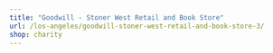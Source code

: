 ```yaml
---
title: "Goodwill - Stoner West Retail and Book Store"
url: /los-angeles/goodwill-stoner-west-retail-and-book-store-3/
shop: charity
---
```

